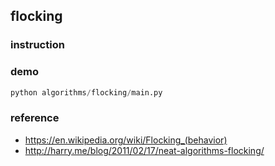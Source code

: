 ## flocking

### instruction

### demo

```python
python algorithms/flocking/main.py
```

### reference

+ https://en.wikipedia.org/wiki/Flocking_(behavior)
+ http://harry.me/blog/2011/02/17/neat-algorithms-flocking/

